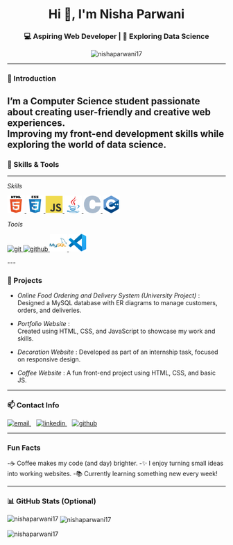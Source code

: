 <h1 align="center">Hi 👋, I'm Nisha Parwani</h1>
<h3 align="center">💻 Aspiring Web Developer | 🌱 Exploring Data Science</h3>

<p align="center">
  <img src="https://komarev.com/ghpvc/?username=nishaparwani17&label=Profile%20Views&color=0e75b6&style=flat" alt="nishaparwani17" />
</p>

---

### 🌟 Introduction
I’m a Computer Science student passionate about creating user-friendly and creative web experiences.  
Improving my front-end development skills while exploring the world of data science.
---

### 🧰 Skills & Tools
---

*Skills*  
<p align="left">  
  <a href="https://www.w3.org/html/" target="_blank"> <img src="https://raw.githubusercontent.com/devicons/devicon/master/icons/html5/html5-original-wordmark.svg" alt="html5" width="40" height="40"/> </a>  
  <a href="https://www.w3schools.com/css/" target="_blank"> <img src="https://raw.githubusercontent.com/devicons/devicon/master/icons/css3/css3-original-wordmark.svg" alt="css3" width="40" height="40"/> </a>  
  <a href="https://developer.mozilla.org/en-US/docs/Web/JavaScript" target="_blank"> <img src="https://raw.githubusercontent.com/devicons/devicon/master/icons/javascript/javascript-original.svg" alt="javascript" width="40" height="40"/> </a>  
  <a href="https://www.java.com/" target="_blank"> <img src="https://raw.githubusercontent.com/devicons/devicon/master/icons/java/java-original.svg" alt="java" width="40" height="40"/> </a>  
  <a href="https://www.cprogramming.com/" target="_blank"> <img src="https://raw.githubusercontent.com/devicons/devicon/master/icons/c/c-original.svg" alt="c" width="40" height="40"/> </a>  
  <a href="https://www.cplusplus.com/" target="_blank"> <img src="https://raw.githubusercontent.com/devicons/devicon/master/icons/cplusplus/cplusplus-original.svg" alt="c++" width="40" height="40"/> </a>  
</p>

*Tools*  
<p align="left">  
  <a href="https://git-scm.com/" target="_blank"> <img src="https://www.vectorlogo.zone/logos/git-scm/git-scm-icon.svg" alt="git" width="40" height="40"/> </a>  
  <a href="https://github.com/" target="_blank"> <img src="https://cdn.jsdelivr.net/gh/devicons/devicon/icons/github/github-original.svg" alt="github" width="40" height="40"/> </a>  
  <a href="https://www.mysql.com/" target="_blank"> <img src="https://raw.githubusercontent.com/devicons/devicon/master/icons/mysql/mysql-original-wordmark.svg" alt="mysql" width="40" height="40"/> </a>  
  <a href="https://code.visualstudio.com/" target="_blank"> <img src="https://raw.githubusercontent.com/devicons/devicon/master/icons/vscode/vscode-original.svg" alt="vscode" width="40" height="40"/> </a>  
</p>
---

### 🚀 Projects
- *Online Food Ordering and Delivery System (University Project)* :
  Designed a MySQL database with ER diagrams to manage customers, orders, and deliveries.  

- *Portfolio Website* :  
  Created using HTML, CSS, and JavaScript to showcase my work and skills.  

- *Decoration Website* : 
  Developed as part of an internship task, focused on responsive design.  

- *Coffee Website* : 
  A fun front-end project using HTML, CSS, and basic JS.  

---

### 📫 Contact Info

<p align="left">
  <a href="mailto:nishaparwani03@gmail.com" target="_blank">
    <img src="https://cdn-icons-png.flaticon.com/512/732/732200.png" alt="email" width="40" height="40"/>
  </a> &nbsp;&nbsp;
  <a href="https://www.linkedin.com/in/nisha-parwani-54921331b" target="_blank">
    <img src="https://cdn.jsdelivr.net/gh/devicons/devicon/icons/linkedin/linkedin-original.svg" alt="linkedin" width="40" height="40"/>
  </a> &nbsp;&nbsp;
  <a href="https://github.com/nishaparwani17" target="_blank">
    <img src="https://cdn.jsdelivr.net/gh/devicons/devicon/icons/github/github-original.svg" alt="github" width="40" height="40"/>
  </a>
</p>

---

### Fun Facts

-☕ Coffee makes my code (and day) brighter. 
-✨ I enjoy turning small ideas into working websites.
-📚 Currently learning something new every week!

---

### 📊 GitHub Stats (Optional)
<p><img align="left" src="https://github-readme-stats.vercel.app/api/top-langs?username=nishaparwani17&show_icons=true&locale=en&layout=compact" alt="nishaparwani17" /></p>

<p>&nbsp;<img align="center" src="https://github-readme-stats.vercel.app/api?username=nishaparwani17&show_icons=true&locale=en" alt="nishaparwani17" /></p>

<p><img align="center" src="https://github-readme-streak-stats.herokuapp.com/?user=nishaparwani17&" alt="nishaparwani17" /></p>
